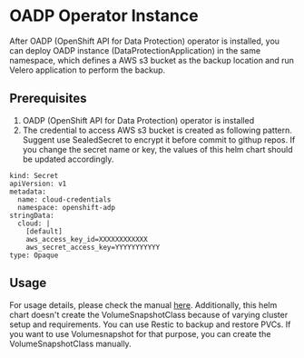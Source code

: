# OADP Operator Instance

After OADP (OpenShift API for Data Protection) operator is installed, you can deploy OADP instance (DataProtectionApplication) in the same namespace, which defines a AWS s3 bucket as the backup location and run Velero application to perform the backup.

## Prerequisites
1. OADP (OpenShift API for Data Protection) operator is installed
2. The credential to access AWS s3 bucket is created as following pattern. Suggent use SealedSecret to encrypt it before commit to githup repos. If you change the secret name or key, the values of this helm chart should be updated accordingly.

```
kind: Secret
apiVersion: v1
metadata:
  name: cloud-credentials
  namespace: openshift-adp
stringData:
  cloud: |
    [default]
    aws_access_key_id=XXXXXXXXXXXX
    aws_secret_access_key=YYYYYYYYYYY
type: Opaque
```

## Usage
For usage details, please check the manual [here](https://github.com/stakater-ab/handbook/blob/main/src/engineering/sre/backup-and-recovery.md). Additionally, this helm chart doesn't create the VolumeSnapshotClass because of varying cluster setup and requirements. You can use Restic to backup and restore PVCs. If you want to use Volumesnapshot for that purpose, you can create the VolumeSnapshotClass manually.
